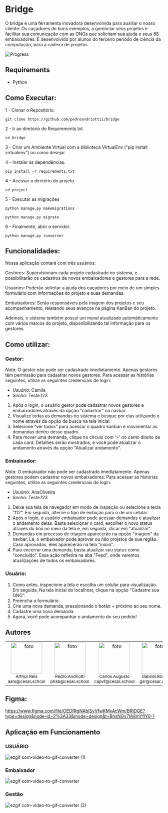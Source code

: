 # Bridge

O bridge é uma ferramenta inovadora desenvolvida para auxiliar o nosso cliente: Os caçadores de bons exemplos, a gerenciar seus projetos e facilitar sua comunicação com as ONGs que solicitam sua ajuda e seus 88 embaixadores. É desenvolvido por alunos do terceiro período de ciência da computação, para a cadeira de projetos.

![Progress](https://progress-bar.dev/100/?title=completed)

## Requirements

- Python

## Como Executar:

1 - Clonar o Repositório.
```
git clone https://github.com/pedroandriottii/bridge
```
2 - Ir ao diretório do Requirements.txt
```
cd bridge
```
3 - Criar um Ambiente Virtual com a biblioteca VirtualEnv ("pip install virtualenv") ou como desejar.

4 - Instalar as dependências.
```
pip install -r requirements.txt
```

4 - Acessar o diretório do projeto.
```
cd project
```

5 - Executar as migrações
```
python manage.py makemigrations
```
```
python manage.py migrate
```

6 - Finalmente, abrir o servidor.
```
python manage.py runserver
```


## Funcionalidades:

Nossa aplicação contará com três usuários: 

Gestores: Supervisionam cada projeto cadastrado no sistema, e possibilitarão os cadastros de novos embaixadores e gestores para a rede.

Usuários: Poderão solicitar a ajuda dos caçadores por meio de um simples formulário com informações do projeto e suas demandas.

Embaixadores: Serão responsáveis pela triagem dos projetos e seu acompanhamento, relatando seus avanços na página KanBan do projeto.

Ademais, o sistema também possui um mural atualizado automáticamente com vários marcos do projeto, disponibilizando tal informação para os gestores.

## Como utilizar:

### Gestor:

*Nota:* O gestor não pode ser cadastrado imediatamente. Apenas gestores têm permissão para cadastrar novos gestores. Para acessar as histórias seguintes, utilize as seguintes credenciais de login:
- *Usuário:* Camila
- *Senha:* Teste.123

1. Após o login, o usuário gestor pode cadastrar novos gestores e embaixadores através da opção "cadastrar" na navbar.
2. Visualize todas as demandas no sistema e busque por elas utilizando o nome através da opção de busca na tela inicial.
3. Selecione "ver todos" para acessar o quadro kanban e movimentar as demandas dentro desse quadro.
4. Para mover uma demanda, clique no círculo com '>' no canto direito de cada card. Detalhes serão mostrados, e você pode atualizar o andamento através da opção "Atualizar andamento".

### Embaixador:

*Nota:* O embaixador não pode ser cadastrado imediatamente. Apenas gestores podem cadastrar novos embaixadores. Para acessar as histórias seguintes, utilize as seguintes credenciais de login:
- *Usuário:* AnaOliveira
- *Senha:* Teste.123

1. Deixe sua tela de navegador em modo de inspeção ou selecione a tecla "f12". Em seguida, alterne o tipo de exibição para o de um celular.
2. Após o login, o usuário embaixador pode acessar demandas e atualizar o andamento delas. Basta selecionar o card, escolher o novo status através do box no meio da tela e, em seguida, clicar em "atualizar".
3. Demandas em processo de triagem aparecerão na opção "triagem" da navbar. Lá, o embaixador pode aprovar ou não projetos de sua região. Caso aprovados, eles aparecerão na tela "inicio".
4. Para encerrar uma demanda, basta atualizar seu status como "concluído". Essa ação refletirá na aba "Feed", onde veremos atualizações de todos os embaixadores.

### Usuário:

1. Como antes, inspecione a tela e escolha um celular para visualização. Em seguida, Na tela inicial do localhost, clique na opção "Cadastre sua ONG".
2. Preencha o formulário.
3. Crie uma nova demanda, pressionando o botão + próximo ao seu nome.
4. Cadastre uma nova demanda.
5. Agora, você pode acompanhar o andamento do seu pedido!


## Autores

<table>
  <tbody>
    <tr>
      <td align="center">
        <a href="https://github.com/arthurreis33">
          <img src="https://github.com/arthurreis33.png" width="100" alt="foto" style="max-width: 100px;">
          <br>
          <sub>
            Arthur Reis
          </sub>
          <br>
          <sub>
            aars@cesar.school
          </sub>
        </a>
      </td>
      <td align="center">
        <a href="https://github.com/pedroandriottii">
          <img src="https://github.com/pedroandriottii.png" width="100" alt="foto" style="max-width: 100px;">
          <br>
          <sub>
            Pedro Andriotti
          </sub>
          <br>
          <sub>
            phab@cesar.school
          </sub>
        </a>
      </td>
      <td align="center">
        <a href="https://github.com/CarlosAugustoP">
          <img src="https://github.com/CarlosAugustoP.png" width="100" alt="foto" style="max-width: 100px;">
          <br>
          <sub>
            Carlos Augusto
          </sub>
          <br>
          <sub>
            capvf@cesar.school
          </sub>
        </a>
      </td>
      <td align="center">
        <a href="https://github.com/grossiter04">
          <img src="https://github.com/grossiter04.png" width="100" alt="foto" style="max-width: 100px;">
          <br>
          <sub>
            Gabriel Rossiter
          </sub>
          <br>
          <sub>
            gsr@cesar.school
          </sub>
        </a>
      </td>
      <td align="center">
        <a href="https://github.com/edmaaralencar">
          <img src="https://github.com/edmaaralencar.png" width="100" alt="foto" style="max-width: 100px;">
          <br>
          <sub>
            Edmar Alencar
          </sub>
          <br>
          <sub>
            era@cesar.school
          </sub>
        </a>
      </td>
      <td align="center">
        <a href="https://github.com/luismingati">
          <img src="https://github.com/luismingati.png" width="100" alt="foto" style="max-width: 100px;">
          <br>
          <sub>
            Luis Otavio
          </sub>
          <br>
          <sub>
            locm@cesar.school
          </sub>
        </a>
      </td>
    </tr>
  </tbody>
</table>

## Figma:
https://www.figma.com/file/OEDfRgNAblSyVfwKMyAcWm/BRIDGE?type=design&node-id=2%3A33&mode=design&t=BnsNGv7IA8mYflY0-1

## Aplicação em Funcionamento
### USUÁRIO
![ezgif com-video-to-gif-converter (1)](https://github.com/pedroandriottii/candyerp-front/assets/112347899/398810b1-3f1d-4be1-9d25-7060c6370c2b)
### Embaixador
![ezgif com-video-to-gif-converter](https://github.com/pedroandriottii/candyerp-front/assets/112347899/cedffa61-c21e-4156-b093-9a6f69e141f9)
### Gestão
![ezgif com-video-to-gif-converter (2)](https://github.com/pedroandriottii/candyerp-front/assets/112347899/ed5c82f5-2c82-44e2-a8e4-83dc7b78ccfe)
